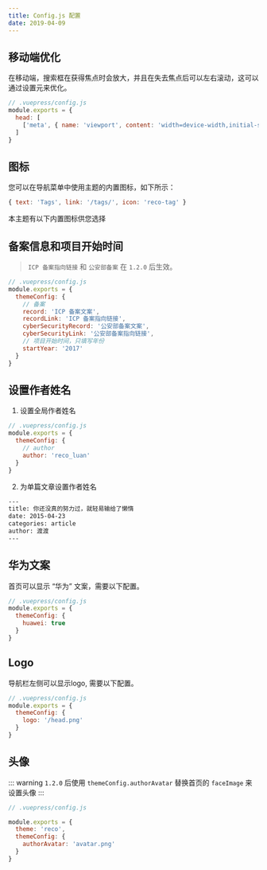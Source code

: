 ```yaml
---
title: Config.js 配置
date: 2019-04-09
---
```


## 移动端优化

在移动端，搜索框在获得焦点时会放大，并且在失去焦点后可以左右滚动，这可以通过设置元来优化。

```javascript
// .vuepress/config.js
module.exports = {
  head: [
    ['meta', { name: 'viewport', content: 'width=device-width,initial-scale=1,user-scalable=no' }]
  ]
}  
```

## 图标

您可以在导航菜单中使用主题的内置图标，如下所示：

```javascript
{ text: 'Tags', link: '/tags/', icon: 'reco-tag' }
```

本主题有以下内置图标供您选择

<icon-example></icon-example>

## 备案信息和项目开始时间 

> `ICP 备案指向链接` 和 `公安部备案` 在 `1.2.0` 后生效。

```javascript
// .vuepress/config.js
module.exports = {
  themeConfig: {
    // 备案
    record: 'ICP 备案文案',
    recordLink: 'ICP 备案指向链接',
    cyberSecurityRecord: '公安部备案文案',
    cyberSecurityLink: '公安部备案指向链接',
    // 项目开始时间，只填写年份
    startYear: '2017'
  }
}
```

## 设置作者姓名

1. 设置全局作者姓名

```javascript
// .vuepress/config.js
module.exports = {
  themeConfig: {
    // author
    author: 'reco_luan'
  }
}
```

2. 为单篇文章设置作者姓名

```bash
---
title: 你还没真的努力过，就轻易输给了懒惰
date: 2015-04-23
categories: article
author: 渡渡
---
```

## 华为文案

首页可以显示 “华为” 文案，需要以下配置。

```javascript
// .vuepress/config.js
module.exports = {
  themeConfig: {
    huawei: true
  }
}
```

## Logo

导航栏左侧可以显示logo, 需要以下配置。

```javascript
// .vuepress/config.js
module.exports = {
  themeConfig: {
    logo: '/head.png'
  }
}
```

## 头像

::: warning
`1.2.0` 后使用 `themeConfig.authorAvatar` 替换首页的 `faceImage` 来设置头像
::: 

```javascript
// .vuepress/config.js

module.exports = {
  theme: 'reco',
  themeConfig: {
    authorAvatar: 'avatar.png'
  }  
}  
```